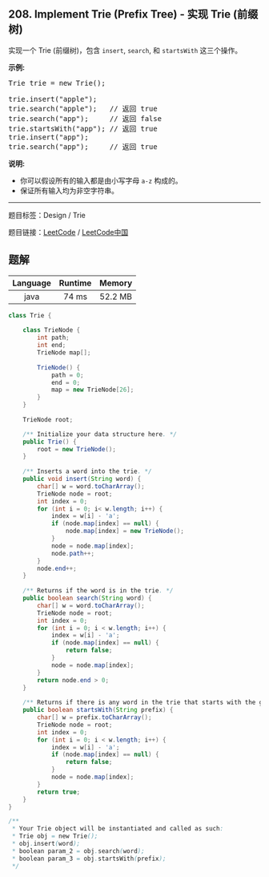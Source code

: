 ## 208. Implement Trie (Prefix Tree) - 实现 Trie (前缀树)

<!--If you want to use the English description, use `question.content` instead-->

<p>实现一个 Trie (前缀树)，包含&nbsp;<code>insert</code>,&nbsp;<code>search</code>, 和&nbsp;<code>startsWith</code>&nbsp;这三个操作。</p>

<p><strong>示例:</strong></p>

<pre>Trie trie = new Trie();

trie.insert(&quot;apple&quot;);
trie.search(&quot;apple&quot;);   // 返回 true
trie.search(&quot;app&quot;);     // 返回 false
trie.startsWith(&quot;app&quot;); // 返回 true
trie.insert(&quot;app&quot;);   
trie.search(&quot;app&quot;);     // 返回 true</pre>

<p><strong>说明:</strong></p>

<ul>
	<li>你可以假设所有的输入都是由小写字母&nbsp;<code>a-z</code>&nbsp;构成的。</li>
	<li>保证所有输入均为非空字符串。</li>
</ul>



-----

题目标签：Design / Trie

题目链接：[LeetCode](https://leetcode.com/problems/implement-trie-prefix-tree/description/)  /  [LeetCode中国](https://leetcode-cn.com/problems/implement-trie-prefix-tree/description/)

## 题解



| Language | Runtime | Memory |
|:---:|:---:|:---:|
| java  | 74  ms | 52.2 MB |

```java
class Trie {
    
    class TrieNode {
        int path;
        int end;
        TrieNode map[];
        
        TrieNode() {
            path = 0;
            end = 0;
            map = new TrieNode[26];
        }
    }
    
    TrieNode root;

    /** Initialize your data structure here. */
    public Trie() {
        root = new TrieNode();
    }
    
    /** Inserts a word into the trie. */
    public void insert(String word) {
        char[] w = word.toCharArray();
        TrieNode node = root;
        int index = 0;
        for (int i = 0; i< w.length; i++) {
            index = w[i] - 'a';
            if (node.map[index] == null) {
                node.map[index] = new TrieNode();
            }
            node = node.map[index];
            node.path++;
        }
        node.end++;
    }
    
    /** Returns if the word is in the trie. */
    public boolean search(String word) {
        char[] w = word.toCharArray();
        TrieNode node = root;
        int index = 0;
        for (int i = 0; i < w.length; i++) {
            index = w[i] - 'a';
            if (node.map[index] == null) {
                return false;
            }
            node = node.map[index];
        }
        return node.end > 0;
    }
    
    /** Returns if there is any word in the trie that starts with the given prefix. */
    public boolean startsWith(String prefix) {
        char[] w = prefix.toCharArray();
        TrieNode node = root;
        int index = 0;
        for (int i = 0; i < w.length; i++) {
            index = w[i] - 'a';
            if (node.map[index] == null) {
                return false;
            }
            node = node.map[index];
        }
        return true;
    }
}

/**
 * Your Trie object will be instantiated and called as such:
 * Trie obj = new Trie();
 * obj.insert(word);
 * boolean param_2 = obj.search(word);
 * boolean param_3 = obj.startsWith(prefix);
 */
```
